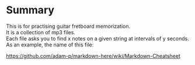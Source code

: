 Summary
=======
This is for practising guitar fretboard memorization.  
It is a collection of mp3 files.  
Each file asks you to find x notes on a given string at intervals of y seconds.  
As an example, the name of this file:


https://github.com/adam-p/markdown-here/wiki/Markdown-Cheatsheet

